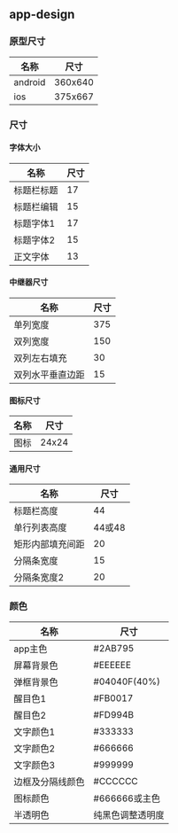  ## app-design

### 原型尺寸

名称 | 尺寸
----|----
android|360x640
ios|375x667

### 尺寸

#### 字体大小

名称 | 尺寸
----|----
标题栏标题|17
标题栏编辑|15
标题字体1|17
标题字体2|15
正文字体|13

#### 中继器尺寸

名称 | 尺寸
----|----
单列宽度|375
双列宽度|150
双列左右填充|30
双列水平垂直边距|15

#### 图标尺寸

名称 | 尺寸
----|----
图标|24x24

#### 通用尺寸

名称 | 尺寸
----|----
标题栏高度|44
单行列表高度|44或48
矩形内部填充间距|20
分隔条宽度|15
分隔条宽度2|20

### 颜色

名称 | 尺寸
----|----
app主色|#2AB795
屏幕背景色|#EEEEEE
弹框背景色|#04040F(40%)
醒目色1|#FB0017
醒目色2|#FD994B
文字颜色1|#333333
文字颜色2|#666666
文字颜色3|#999999
边框及分隔线颜色|#CCCCCC
图标颜色|#666666或主色
半透明色|纯黑色调整透明度